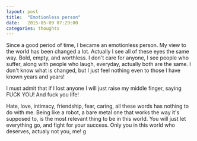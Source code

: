 ```yaml
---
layout: post
title:  "Emotionless person"
date:   2015-05-09 07:29:00
categories: thoughts
---
```


Since a good period of time, I became an emotionless person. My view to the world has been changed a lot. Actually I see all of these eyes the same way. Bold, empty, and worthless. I don't care for anyone, I see people who suffer, along with people who laugh, everyday, actually both are the same. I don't know what is changed, but I just feel nothing even to those I have known years and years!

I must admit that if I lost anyone I will just raise my middle finger, saying FUCK YOU! And fuck you life!

Hate, love, intimacy, friendship, fear, caring, all these words has nothing to do with me. Being like a robot, a bare metal one that works the way it's supposed to, is the most relevant thing to be in this world. You will just let everything go, and fight for your success. Only you in this world who deserves, actualy not you, me!
g